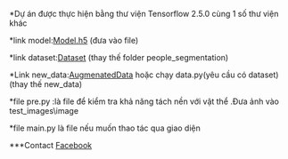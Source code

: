 *Dự án được thực hiện bằng thư viện Tensorflow 2.5.0 cùng 1 số thư viện khác

*link model:[Model.h5](https://drive.google.com/file/d/17QKxSIBFhyJoDps93-sCVHnVV6UWS1sG/view?usp=drive_link) (đưa vào file)

*link dataset:[Dataset](https://www.kaggle.com/nikhilroxtomar/person-segmentation/download) (thay thế folder people_segmentation)

*Link new_data:[AugmenatedData](https://drive.google.com/file/d/1vlsTwMz1AYpUZf_zEknvyrSYtR40rDEl/view?usp=drive_link)     hoặc chạy data.py(yêu cầu có dataset) (thay thế new_data)

*file pre.py :là file để kiểm tra khả năng tách nền với vật thể .Đưa ảnh vào test_images\image

*file main.py là file nếu muốn thao tác qua giao diện






***Contact
[Facebook](https://web.facebook.com/tondann1605?mibextid=wwXIfr&rdid=b7kvAWto9GFb9aHo&share_url=https%3A%2F%2Fweb.facebook.com%2Fshare%2F16ZpxkhZ1G%2F%3Fmibextid%3DwwXIfr%26_rdc%3D1%26_rdr#)

